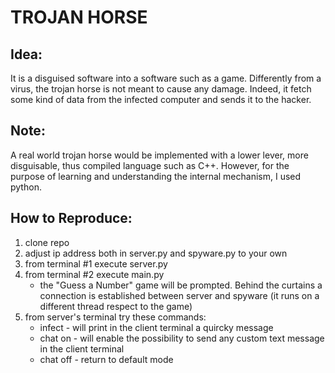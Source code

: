 # TROJAN HORSE

## Idea:
It is a disguised software into a software such as a game. Differently from a virus, the trojan horse is not meant to cause any damage. Indeed, it fetch some kind of data from the infected computer and sends it to the hacker.

## Note:
A real world trojan horse would be implemented with a lower lever, more disguisable, thus compiled language such as C++.
However, for the purpose of learning and understanding the internal mechanism, I used python.

## How to Reproduce:
1. clone repo
2. adjust ip address both in server.py and spyware.py to your own
3. from terminal #1 execute server.py
4. from terminal #2 execute main.py
    * the "Guess a Number" game will be prompted. Behind the curtains a connection is established between server and spyware (it runs on a different thread respect to the game)
5. from server's terminal try these commands:
    * infect - will print in the client terminal a quircky message
    * chat on - will enable the possibility to send any custom text message in the client terminal
    * chat off - return to default mode